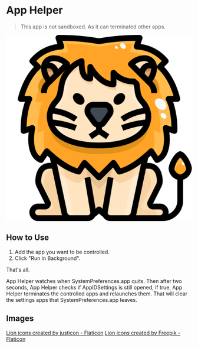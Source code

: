 # App Helper
> This app is not sandboxed. As it can terminated other apps.

![lion-w256](assets/lion.png)


## How to Use
1. Add the app you want to be controlled.
2. Click "Run in Background".

That's all. 

App Helper watches when SystemPreferences.app quits. Then after two seconds, App Helper checks if AppIDSettings is still opened, if true, App Helper terminates the controlled apps and relaunches them. That will clear the settings apps that SystemPreferences.app leaves.

## Images
<a href="https://www.flaticon.com/free-icons/lion" title="lion icons">Lion icons created by justicon - Flaticon</a>
<a href="https://www.flaticon.com/free-icons/lion" title="lion icons">Lion icons created by Freepik - Flaticon</a>